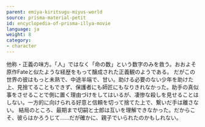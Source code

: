 ```yaml
---
parent: emiya-kiritsugu-miyus-world
source: prisma-material-petit
id: encyclopedia-of-prisma-illya-movie
language: ja
weight: 8
category:
- character
---
```


他称・正義の味方。「人」ではなく「命の数」という数字のみを救う。おおよそ原作Fateと似たような経歴をもって醸成された正義観のようである。
だがこの世界の彼はもっと未熟で、中途半端で、甘い。助ける必要のない少年を助けた上、見捨てることもできず、保護者にも師匠にもなりきれなかった。助手の真似事をさせることで側に置く理由づけをしてはいるが、凄惨な殺しを見せることはしない。一方的に向けられる好意と信頼を切って捨てた上で、繋いだ手は離さない。
結局のところ、最期まで切嗣と士郎は互いを理解できなかった。だからこそ、彼らはかろうじて……だが確かに、親子でいられたのかもしれない。
